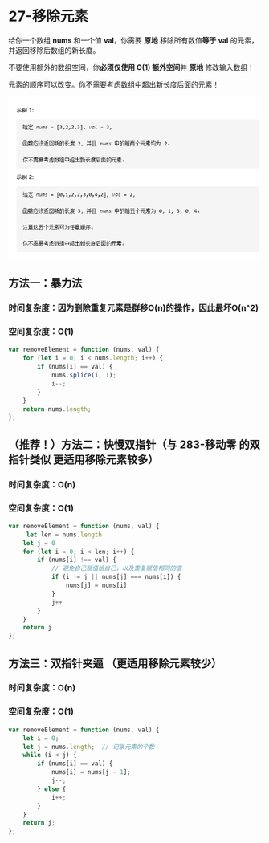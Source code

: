 # 27-移除元素

给你一个数组 **nums** 和一个值 **val**，你需要 **原地** 移除所有数值**等于** **val** 的元素，并返回移除后数组的新长度。

不要使用额外的数组空间，你**必须仅使用 O(1) 额外空间**并 **原地** 修改输入数组！

元素的顺序可以改变。你不需要考虑数组中超出新长度后面的元素！

<img src='题目.png' />



## 方法一：暴力法

### 时间复杂度：因为删除重复元素是群移O(n)的操作，因此最坏O(n^2)

### 空间复杂度：O(1)

```javascript
var removeElement = function (nums, val) {
    for (let i = 0; i < nums.length; i++) {
        if (nums[i] == val) {
            nums.splice(i, 1);
            i--;
        }
    }
    return nums.length;
};
```



## （推荐！）方法二：快慢双指针（与 283-移动零 的双指针类似 更适用移除元素较多）

### 时间复杂度：O(n)

### 空间复杂度：O(1)

```javascript
var removeElement = function (nums, val) {
     let len = nums.length
    let j = 0
    for (let i = 0; i < len; i++) {
        if (nums[i] !== val) {
            // 避免自己赋值给自己，以及重复赋值相同的值
            if (i != j || nums[j] === nums[i]) {
                nums[j] = nums[i]
            }
            j++
        }
    }
    return j
};
```



## 方法三：双指针夹逼 （更适用移除元素较少）

### 时间复杂度：O(n)

### 空间复杂度：O(1)

```javascript
var removeElement = function (nums, val) {
    let i = 0;
    let j = nums.length;  // 记录元素的个数
    while (i < j) {
        if (nums[i] == val) {
            nums[i] = nums[j - 1];
            j--;
        } else {
            i++;
        }
    }
    return j;
};
```

